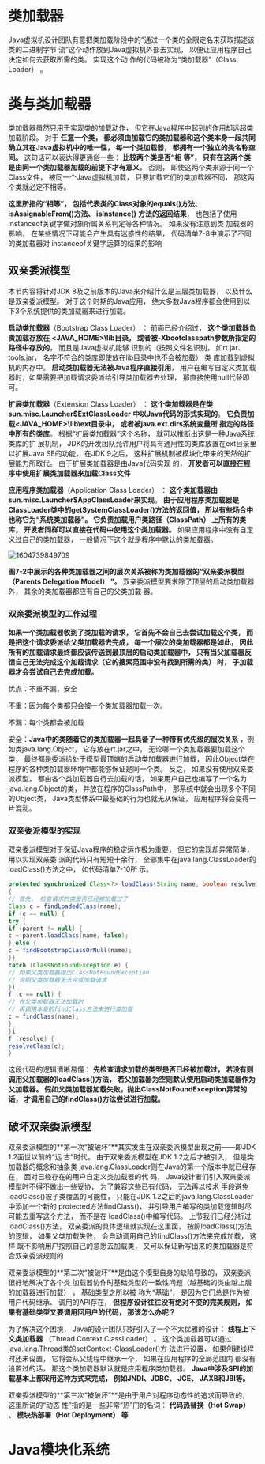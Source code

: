 # 类加载器 

Java虚拟机设计团队有意把类加载阶段中的“通过一个类的全限定名来获取描述该类的二进制字节
流”这个动作放到Java虚拟机外部去实现， 以便让应用程序自己决定如何去获取所需的类。 实现这个动
作的代码被称为“类加载器”（Class Loader） 。 

# 类与类加载器 

类加载器虽然只用于实现类的加载动作， 但它在Java程序中起到的作用却远超类加载阶段。 对于
**任意一个类， 都必须由加载它的类加载器和这个类本身一起共同确立其在Java虚拟机中的唯一性， 每一个类加载器， 都拥有一个独立的类名称空间。** 这句话可以表达得更通俗一些： **比较两个类是否“相**
**等”， 只有在这两个类是由同一个类加载器加载的前提下才有意义**， 否则， 即使这两个类来源于同一个
Class文件， 被同一个Java虚拟机加载， 只要加载它们的类加载器不同， 那这两个类就必定不相等。 

 **这里所指的“相等”， 包括代表类的Class对象的equals()方法、 isAssignableFrom()方法、 isInstance()**
**方法的返回结果**， 也包括了使用instanceof关键字做对象所属关系判定等各种情况。 如果没有注意到类
加载器的影响， 在某些情况下可能会产生具有迷惑性的结果， 代码清单7-8中演示了不同的类加载器对
instanceof关键字运算的结果的影响 

## 双亲委派模型 

本节内容将针对JDK 8及之前版本的Java来介绍什么是三层类加载器， 以及什么是双亲委派模型。
对于这个时期的Java应用， 绝大多数Java程序都会使用到以下3个系统提供的类加载器来进行加载。 

**启动类加载器**（Bootstrap Class Loader） ： 前面已经介绍过， **这个类加载器负责加载存放在**
**<JAVA_HOME>\lib目录， 或者被-Xbootclasspath参数所指定的路径中存放的**， 而且是Java虚拟机能够
识别的（按照文件名识别， 如rt.jar、 tools.jar， 名字不符合的类库即使放在lib目录中也不会被加载） 类
库加载到虚拟机的内存中。 **启动类加载器无法被Java程序直接引用**， 用户在编写自定义类加载器时，如果需要把加载请求委派给引导类加载器去处理， 那直接使用null代替即可。

**扩展类加载器**（Extension Class Loader） ： **这个类加载器是在类sun.misc.Launcher$ExtClassLoader**
**中以Java代码的形式实现的**。 **它负责加载<JAVA_HOME>\lib\ext目录中， 或者被java.ext.dirs系统变量所**
**指定的路径中所有的类库**。 根据“扩展类加载器”这个名称， 就可以推断出这是一种Java系统类库的扩
展机制， JDK的开发团队允许用户将具有通用性的类库放置在ext目录里以扩展Java SE的功能， 在JDK
9之后， 这种扩展机制被模块化带来的天然的扩展能力所取代。 由于扩展类加载器是由Java代码实现
的， **开发者可以直接在程序中使用扩展类加载器来加载Class文件** 

**应用程序类加载器**（Application Class Loader） ： **这个类加载器由sun.misc.Launcher$AppClassLoader来实现**。 **由于应用程序类加载器是ClassLoader类中的getSystemClassLoader()方法的返回值， 所以有些场合中也称它为“系统类加载器”。 它负责加载用户类路径（ClassPath） 上所有的类库， 开发者同样可以直接在代码中使用这个类加载器。** 如果应用程序中没有自定义过自己的类加载器， 一般情况下这个就是程序中默认的类加载器。 

![1604739849709](E:\soft\Typora\img\1604739849709.png)

**图7-2中展示的各种类加载器之间的层次关系被称为类加载器的“双亲委派模型（Parents Delegation**
**Model） ”。** 双亲委派模型要求除了顶层的启动类加载器外， 其余的类加载器都应有自己的父类加载
器。  

### 双亲委派模型的工作过程 

**如果一个类加载器收到了类加载的请求， 它首先不会自己去尝试加载这个类， 而是把这个请求委派给父类加载器去完成， 每一个层次的类加载器都是如此， 因此所有的加载请求最终都应该传送到最顶层的启动类加载器中， 只有当父加载器反馈自己无法完成这个加载请求（它的搜索范围中没有找到所需的类） 时， 子加载器才会尝试自己去完成加载。** 

优点：不重不漏，安全

不重：因为每个类都只会被一个类加载器加载一次。

不漏：每个类都会被加载

安全：**Java中的类随着它的类加载器一起具备了一种带有优先级的层次关系** ，例如类java.lang.Object， 它存放在rt.jar之中， 无论哪一个类加载器要加载这个类， 最终都是委派给处于模型最顶端的启动类加载器进行加载， 因此Object类在程序的各种类加载器环境中都能够保证是同一个类。 反之， 如果没有使用双亲委派模型， 都由各个类加载器自行去加载的话， 如果用户自己也编写了一个名为java.lang.Object的类， 并放在程序的ClassPath中， 那系统中就会出现多个不同的Object类， Java类型体系中最基础的行为也就无从保证， 应用程序将会变得一片混乱。  

### 双亲委派模型的实现 

双亲委派模型对于保证Java程序的稳定运作极为重要， 但它的实现却异常简单， 用以实现双亲委
派的代码只有短短十余行， 全部集中在java.lang.ClassLoader的loadClass()方法之中， 如代码清单7-10所
示。 

```java
protected synchronized Class<?> loadClass(String name, boolean resolve) throws ClassNotFoundException
{
// 首先， 检查请求的类是否已经被加载过了
Class c = findLoadedClass(name);
if (c == null) {
try {
if (parent != null) {
c = parent.loadClass(name, false);
} else {
c = findBootstrapClassOrNull(name);
}}
catch (ClassNotFoundException e) {
// 如果父类加载器抛出ClassNotFoundException
// 说明父类加载器无法完成加载请求
}i
f (c == null) {
// 在父类加载器无法加载时
// 再调用本身的findClass方法来进行类加载
c = findClass(name);
}
}i
f (resolve) {
resolveClass(c);
}
```

这段代码的逻辑清晰易懂： **先检查请求加载的类型是否已经被加载过， 若没有则调用父加载器的loadClass()方法， 若父加载器为空则默认使用启动类加载器作为父加载器。 假如父类加载器加载失败，抛出ClassNotFoundException异常的话， 才调用自己的findClass()方法尝试进行加载。** 

## 破坏双亲委派模型

双亲委派模型的**第一次“被破坏”**其实发生在双亲委派模型出现之前——即JDK 1.2面世以前的“远
古”时代。 由于双亲委派模型在JDK 1.2之后才被引入， 但是类加载器的概念和抽象类
java.lang.ClassLoader则在Java的第一个版本中就已经存在， 面对已经存在的用户自定义类加载器的代
码， Java设计者们引入双亲委派模型时不得不做出一些妥协， 为了兼容这些已有代码， 无法再以技术
手段避免loadClass()被子类覆盖的可能性， 只能在JDK 1.2之后的java.lang.ClassLoader中添加一个新的
protected方法findClass()， 并引导用户编写的类加载逻辑时尽可能去重写这个方法， 而不是在
loadClass()中编写代码。 上节我们已经分析过loadClass()方法， 双亲委派的具体逻辑就实现在这里面，
按照loadClass()方法的逻辑， 如果父类加载失败， 会自动调用自己的findClass()方法来完成加载， 这样
既不影响用户按照自己的意愿去加载类， 又可以保证新写出来的类加载器是符合双亲委派规则的 

双亲委派模型的**第二次“被破坏”**是由这个模型自身的缺陷导致的， 双亲委派很好地解决了各个类
加载器协作时基础类型的一致性问题（越基础的类由越上层的加载器进行加载） ， 基础类型之所以被
称为“基础”， 是因为它们总是作为被用户代码继承、 调用的API存在， **但程序设计往往没有绝对不变的完美规则， 如果有基础类型又要调用回用户的代码， 那该怎么办呢？** 

为了解决这个困境， Java的设计团队只好引入了一个不太优雅的设计： **线程上下文类加载器**
（Thread Context ClassLoader） 。 这个类加载器可以通过java.lang.Thread类的setContext-ClassLoader()方
法进行设置， 如果创建线程时还未设置， 它将会从父线程中继承一个， 如果在应用程序的全局范围内
都没有设置过的话， 那这个类加载器默认就是应用程序类加载器。 **Java中涉及SPI的加载基本上都采用这种方式来完成， 例如JNDI、JDBC、 JCE、 JAXB和JBI等。**  

双亲委派模型的**第三次“被破坏”**是由于用户对程序动态性的追求而导致的， 这里所说的“动态
性”指的是一些非常“热”门的名词： **代码热替换（Hot Swap） 、 模块热部署（Hot Deployment） 等** 

# Java模块化系统 

